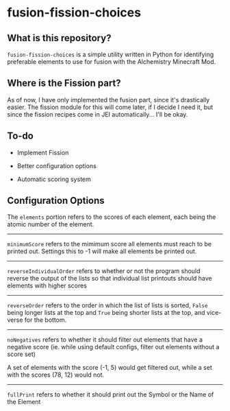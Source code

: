 # fusion-fission-choices

## What is this repository?

`fusion-fission-choices` is a simple utility written in Python for identifying preferable elements to use for fusion with the Alchemistry Minecraft Mod.

## Where is the Fission part?

As of now, I have only implemented the fusion part, since it's drastically easier. The fission module for this will come later, if I decide I need it, but since the fission recipes come in JEI automatically... I'll be okay.

## To-do

* Implement Fission

* Better configuration options

* Automatic scoring system

## Configuration Options

The `elements` portion refers to the scores of each element, each being the atomic number of the element.

---

`minimumScore` refers to the mimimum score all elements must reach to be printed out. Settings this to -1 will make all elements be printed out.

---

`reverseIndividualOrder` refers to whether or not the program should reverse the output of the lists so that individual list printouts should have elements with higher scores 

---

`reverseOrder` refers to the order in which the list of lists is sorted, `False` being longer lists at the top and `True` being shorter lists at the top, and vice-verse for the bottom.

---


`noNegatives` refers to whether it should filter out elements that have a negative score (ie. while using default configs, filter out elements without a score set)

A set of elements with the score (-1, 5) would get filtered out, while a set with the scores (78, 12) would not.

---

`fullPrint` refers to whether it should print out the Symbol or the Name of the Element